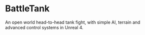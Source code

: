 # BattleTank
An open world head-to-head tank fight, with simple AI, terrain and advanced control systems in Unreal 4.
